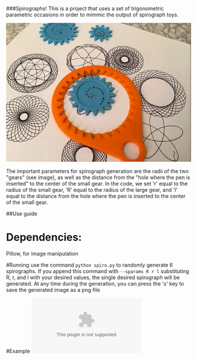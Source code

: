 ###Spirographs!
This is a project that uses a set of trigonometric parametric occasions in order to mimmic the output of spirograph toys.



![alt text](https://github.com/georgevine/Python_Playground/raw/master/img/spirograph2.png "Spirograph")



The important parameters for spirograph generation are the radii of the two "gears" (see image), as well as the distance from the "hole where the pen is inserted" to the center of the small gear. In the code, we set 'r' equal to the radius of the small gear, 'R' equal to the radius of the large gear, and 'l' equal to the distance from the hole where the pen is inserted to the center of the small gear.


##Use guide
# Dependencies:
Pillow, for image manipulation

#Running
use the command `python spiro.py` to randomly generate 6 spirographs. If you append this command with `--sparams R r l`
substituting R, r, and l with your desired values, the single desired spirograph will be generated. At any time during the generation, you can press the  's' key to save the generated image as a png file


#Example
![alt text](https://github.com/georgevine/Python_Playground/raw/master/spirograph_gen/spiro-01Aug2016-142435.eps "Example")

